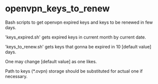 # openvpn_keys_to_renew

Bash scripts to get openvpn expired keys and keys to be renewed in few days.

'keys_expired.sh' gets expired keys in current month by current date.                                   

'keys_to_renew.sh' gets keys that gonna be expired in 10 [default value] days. 

One may change [default value] as one likes.


Path to keys (\*.ovpn) storage should be substituted for actual one if necessary. 
